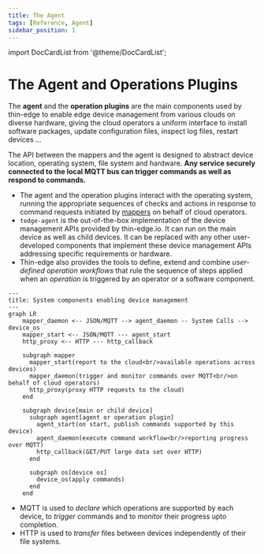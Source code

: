 ```yaml
---
title: The Agent
tags: [Reference, Agent]
sidebar_position: 1
---
```


import DocCardList from '@theme/DocCardList';

# The Agent and Operations Plugins

The __agent__ and the __operation plugins__ are the main components used by thin-edge
to enable edge device management from various clouds on diverse hardware,
giving the cloud operators a uniform interface to install software packages,
update configuration files, inspect log files, restart devices ...

The API between the mappers and the agent is designed to abstract device location, operating system, file system and hardware.
__Any service securely connected to the local MQTT bus can trigger commands as well as respond to commands.__

- The agent and the operation plugins interact with the operating system,
  running the appropriate sequences of checks and actions
  in response to command requests initiated by [mappers](../mappers) on behalf of cloud operators.
- `tedge-agent` is the out-of-the-box implementation of the device management APIs provided by thin-edge.io.
  It can run on the main device as well as child devices.
  It can be replaced with any other user-developed components that implement these device management APIs 
  addressing specific requirements or hardware.
- Thin-edge also provides the tools to define, extend and combine *user-defined operation workflows*
  that rule the sequence of steps applied when an *operation* is triggered by an operator or a software component.

```mermaid
---
title: System components enabling device management
---
graph LR
    mapper_daemon <-- JSON/MQTT --> agent_daemon -- System Calls --> device_os
    mapper_start <-- JSON/MQTT --- agent_start
    http_proxy <-- HTTP --- http_callback

    subgraph mapper
      mapper_start(report to the cloud<br/>available operations across devices)
      mapper_daemon(trigger and monitor commands over MQTT<br/>on behalf of cloud operators)
      http_proxy(proxy HTTP requests to the cloud)
    end
    
    subgraph device[main or child device]
      subgraph agent[agent or operation plugin]
        agent_start(on start, publish commands supported by this device)
        agent_daemon(execute command workflow<br/>reporting progress over MQTT)
        http_callback(GET/PUT large data set over HTTP)
      end
  
      subgraph os[device os]
        device_os(apply commands)
      end
    end
```

- MQTT is used to *declare* which operations are supported by each device,
  to *trigger* commands and to *monitor* their progress upto completion.
- HTTP is used to *transfer* files between devices independently of their file systems.

<DocCardList />